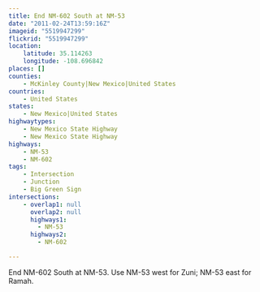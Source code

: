 ```yaml
---
title: End NM-602 South at NM-53
date: "2011-02-24T13:59:16Z"
imageid: "5519947299"
flickrid: "5519947299"
location:
    latitude: 35.114263
    longitude: -108.696842
places: []
counties:
    - McKinley County|New Mexico|United States
countries:
    - United States
states:
    - New Mexico|United States
highwaytypes:
    - New Mexico State Highway
    - New Mexico State Highway
highways:
    - NM-53
    - NM-602
tags:
    - Intersection
    - Junction
    - Big Green Sign
intersections:
    - overlap1: null
      overlap2: null
      highways1:
        - NM-53
      highways2:
        - NM-602

---
```

End NM-602 South at NM-53.  Use NM-53 west for Zuni; NM-53 east for Ramah.